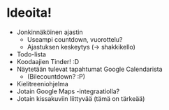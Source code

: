 # Ideoita!

* Jonkinnäköinen ajastin
  * Useampi countdown, vuorottelu?
  * Ajastuksen keskeytys (-> shakkikello)
* Todo-lista
* Koodaajien Tinder! :D
* Näytetään tulevat tapahtumat Google Calendarista
  * (Bilecountdown? :P)
* Kielitreeniohjelma
* Jotain Google Maps -integraatiolla?
* Jotain kissakuviin liittyvää (tämä on tärkeää)
